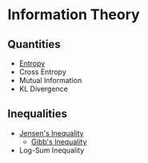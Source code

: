 # Information Theory

## Quantities
- [Entropy](information_theory/entropy.md)
- Cross Entropy
- Mutual Information
- KL Divergence

## Inequalities
- [Jensen's Inequality](information_theory/jensen_inequality.md)
  - [Gibb's Inequality](information_theory/gibbs_inequality.md)
- Log-Sum Inequality



